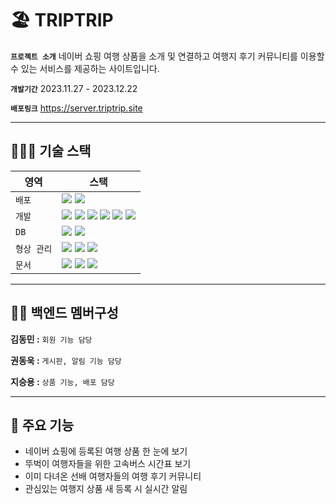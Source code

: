# 🏖️ TRIPTRIP

**`프로젝트 소개`**  네이버 쇼핑 여행 상품을 소개 및 연결하고 여행지 후기 커뮤니티를 이용할 수 있는 서비스를 제공하는 사이트입니다.

**`개발기간`**  2023.11.27 - 2023.12.22

**`배포링크`**  <https://server.triptrip.site>

___

## 🧑🏻‍💻 기술 스택

|영역|스택|
|--|--|
|`배포`|<img src="https://img.shields.io/badge/NAVER CLOUD PLATFORM-03C75A?style=for-the-badge&logo=naver&logoColor=white"> <img src="https://img.shields.io/badge/amazon s3-569A31?style=for-the-badge&logo=amazonaws&logoColor=white">|
|`개발`|<img src="https://img.shields.io/badge/Java 17-FF9E0F?style=for-the-badge&logo=Java&logoColor=white"> <img src="https://img.shields.io/badge/gradle-02303A?style=for-the-badge&logo=gradle&logoColor=white"> <img src="https://img.shields.io/badge/Spring Boot-6DB33F?style=for-the-badge&logo=Spring Boot&logoColor=white"> <img src="https://img.shields.io/badge/Spring Security-6DB33F?style=for-the-badge&logo=Spring Security&logoColor=white"> <img src="https://img.shields.io/badge/Spring Data JPA-6DB33F?style=for-the-badge&logo=spring&logoColor=white"> <img src="https://img.shields.io/badge/querydsl-139BB4?style=for-the-badge&logo=querydsl&logoColor=white">|
|`DB`|<img src="https://img.shields.io/badge/MySQL-4479A1?style=for-the-badge&logo=MySQL&logoColor=white"> <img src="https://img.shields.io/badge/redis-DC382D?style=for-the-badge&logo=redis&logoColor=white"> |
|`형상 관리`|<img src="https://img.shields.io/badge/git-F05032?style=for-the-badge&logo=git&logoColor=white"> <img src="https://img.shields.io/badge/github-181717?style=for-the-badge&logo=github&logoColor=white"> <img src="https://img.shields.io/badge/gitkraken-179287?style=for-the-badge&logo=gitkraken&logoColor=white"> |
|`문서`| <img src="https://img.shields.io/badge/Swagger UI-569A31?style=for-the-badge&logo=swagger&logoColor=white"> <img src="https://img.shields.io/badge/notion-000000?style=for-the-badge&logo=notion&logoColor=white"> <img src="https://img.shields.io/badge/discord-5865F2?style=for-the-badge&logo=discord&logoColor=white">|
___

## 🧑‍💻 백엔드 멤버구성

**김동민 :** `회원 기능 담당`

**권동욱 :** `게시판, 알림 기능 담당`

**지승용 :** `상품 기능, 배포 담당`

___

## 📌 주요 기능

- 네이버 쇼핑에 등록된 여행 상품 한 눈에 보기
- 뚜벅이 여행자들을 위한 고속버스 시간표 보기
- 이미 다녀온 선배 여행자들의 여행 후기 커뮤니티
- 관심있는 여행지 상품 새 등록 시 실시간 알림
